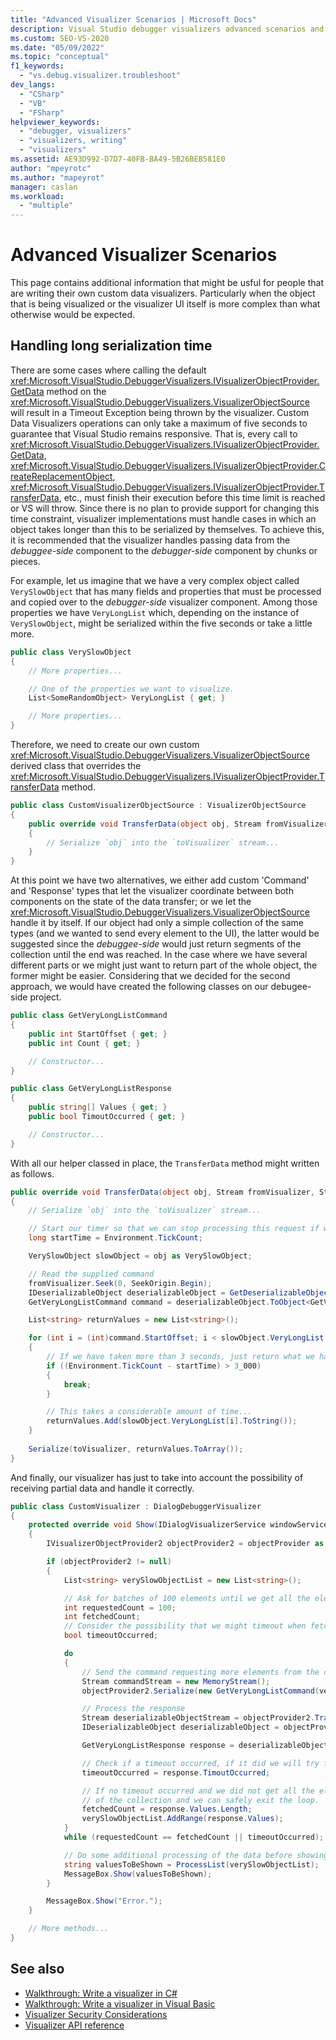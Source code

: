 ```yaml
---
title: "Advanced Visualizer Scenarios | Microsoft Docs"
description: Visual Studio debugger visualizers advanced scenarios and examples for them. 
ms.custom: SEO-VS-2020
ms.date: "05/09/2022"
ms.topic: "conceptual"
f1_keywords:
  - "vs.debug.visualizer.troubleshoot"
dev_langs:
  - "CSharp"
  - "VB"
  - "FSharp"
helpviewer_keywords:
  - "debugger, visualizers"
  - "visualizers, writing"
  - "visualizers"
ms.assetid: AE93D992-D7D7-40FB-BA49-5B26BEB581E0
author: "mpeyrotc"
ms.author: "mapeyrot"
manager: caslan
ms.workload:
  - "multiple"
---
```

# Advanced Visualizer Scenarios

This page contains additional information that might be usful for people that are writing their own custom data visualizers. Particularly when the object that is being visualized or the visualizer UI itself
is more complex than what otherwise would be expected.

## Handling long serialization time

There are some cases where calling the default <xref:Microsoft.VisualStudio.DebuggerVisualizers.IVisualizerObjectProvider.GetData> method on the <xref:Microsoft.VisualStudio.DebuggerVisualizers.VisualizerObjectSource> will
result in a Timeout Exception being thrown by the visualizer. Custom Data Visualizers operations can only take a maximum of five seconds to guarantee that Visual Studio remains responsive. That is, every
call to <xref:Microsoft.VisualStudio.DebuggerVisualizers.IVisualizerObjectProvider.GetData>, <xref:Microsoft.VisualStudio.DebuggerVisualizers.IVisualizerObjectProvider.CreateReplacementObject>, <xref:Microsoft.VisualStudio.DebuggerVisualizers.IVisualizerObjectProvider.TransferData>, etc., must finish their execution before this time limit is reached or VS will throw. Since there is no plan to provide support for changing this time constraint,
visualizer implementations must handle cases in which an object takes longer than this to be serialized by themselves. To achieve this, it is recommended that the visualizer handles passing data from the
*debuggee-side* component to the *debugger-side* component by chunks or pieces.

For example, let us imagine that we have a very complex object called `VerySlowObject` that has many fields and properties that must be processed and copied over to the *debugger-side* visualizer component. Among those properties we have `VeryLongList` which, depending on the instance of `VerySlowObject`, might be serialized within the five seconds or take a little more. 

```csharp
public class VerySlowObject
{
    // More properties...

    // One of the properties we want to visualize.
    List<SomeRandomObject> VeryLongList { get; }

    // More properties...
}
```

Therefore, we need to create our own custom <xref:Microsoft.VisualStudio.DebuggerVisualizers.VisualizerObjectSource> derived class that overrides the <xref:Microsoft.VisualStudio.DebuggerVisualizers.IVisualizerObjectProvider.TransferData> method.

```csharp
public class CustomVisualizerObjectSource : VisualizerObjectSource
{
    public override void TransferData(object obj, Stream fromVisualizer, Stream toVisualizer)
    {
        // Serialize `obj` into the `toVisualizer` stream...
    }
}
```

At this point we have two alternatives, we either add custom 'Command' and 'Response' types that let the visualizer coordinate between both components on the state of the data transfer; or we let the <xref:Microsoft.VisualStudio.DebuggerVisualizers.VisualizerObjectSource> handle it by itself. If our object had only a simple collection of the same types (and we wanted to send every element to the UI), the latter would be suggested since the *debuggee-side* would just return segments of the collection until the end was reached. In the case where we have several different parts or we might just want to return part of the whole object, the former might be easier. Considering that we decided for the second approach, we would have created the following classes on our debugee-side project.

```csharp
public class GetVeryLongListCommand
{
    public int StartOffset { get; }
    public int Count { get; }

    // Constructor...
}

public class GetVeryLongListResponse
{
    public string[] Values { get; }
    public bool TimoutOccurred { get; }

    // Constructor...
}
```

With all our helper classed in place, the `TransferData` method might written as follows.

```csharp
public override void TransferData(object obj, Stream fromVisualizer, Stream toVisualizer)
{
    // Serialize `obj` into the `toVisualizer` stream...

    // Start our timer so that we can stop processing this request if we are taking too long.
    long startTime = Environment.TickCount;

    VerySlowObject slowObject = obj as VerySlowObject;

    // Read the supplied command
    fromVisualizer.Seek(0, SeekOrigin.Begin);
    IDeserializableObject deserializableObject = GetDeserializableObject(fromVisualizer);
    GetVeryLongListCommand command = deserializableObject.ToObject<GetVeryLongListCommand>();

    List<string> returnValues = new List<string>();

    for (int i = (int)command.StartOffset; i < slowObject.VeryLongList.Count; i++)
    {
        // If we have taken more than 3 seconds, just return what we have gotten so far and fetch the remaining data on a posterior call.
        if ((Environment.TickCount - startTime) > 3_000)
        {
            break;
        }

        // This takes a considerable amount of time...
        returnValues.Add(slowObject.VeryLongList[i].ToString());
    }
    
    Serialize(toVisualizer, returnValues.ToArray());
}
```

And finally, our visualizer has just to take into account the possibility of receiving partial data and handle it correctly.

```csharp
public class CustomVisualizer : DialogDebuggerVisualizer
{
    protected override void Show(IDialogVisualizerService windowService, IVisualizerObjectProvider objectProvider)
    {
        IVisualizerObjectProvider2 objectProvider2 = objectProvider as IVisualizerObjectProvider2;

        if (objectProvider2 != null)
        {
            List<string> verySlowObjectList = new List<string>();

            // Ask for batches of 100 elements until we get all the elements of our object...
            int requestedCount = 100;
            int fetchedCount;
            // Consider the possibility that we might timeout when fetching the data.
            bool timeoutOccurred;

            do
            {
                // Send the command requesting more elements from the collection.
                Stream commandStream = new MemoryStream();
                objectProvider2.Serialize(new GetVeryLongListCommand(verySlowObjectList.Count, requestedCount), commandStream);

                // Process the response
                Stream deserializableObjectStream = objectProvider2.TransferData(commandStream);
                IDeserializableObject deserializableObject = objectProvider2.GetDeserializableObjectFrom(deserializableObjectStream);

                GetVeryLongListResponse response = deserializableObject.ToObject<GetVeryLongListResponse>();

                // Check if a timeout occurred, if it did we will try fetching more data again.
                timeoutOccurred = response.TimoutOccurred;

                // If no timeout occurred and we did not get all the elements we asked for, then we reached the end
                // of the collection and we can safely exit the loop.
                fetchedCount = response.Values.Length;
                verySlowObjectList.AddRange(response.Values);
            }
            while (requestedCount == fetchedCount || timeoutOccurred);

            // Do some additional processing of the data before showing it to the user.
            string valuesToBeShown = ProcessList(verySlowObjectList);
            MessageBox.Show(valuesToBeShown);
        }

        MessageBox.Show("Error.");
    }

    // More methods...
}
```

## See also

- [Walkthrough: Write a visualizer in C#](../debugger/walkthrough-writing-a-visualizer-in-csharp.md)
- [Walkthrough: Write a visualizer in Visual Basic](../debugger/walkthrough-writing-a-visualizer-in-visual-basic.md)
- [Visualizer Security Considerations](../debugger/visualizer-security-considerations.md)
- [Visualizer API reference](../debugger/visualizer-api-reference.md)